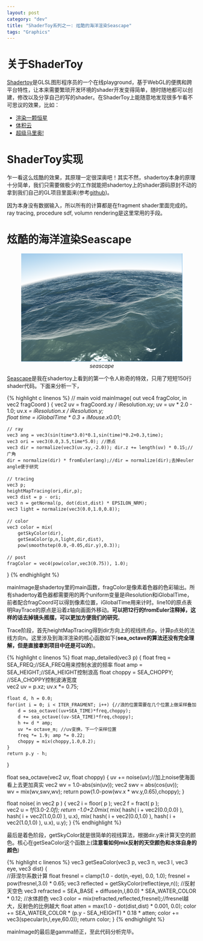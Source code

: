 ```yaml
---
layout: post
category: "dev"
title: "ShaderToy系列之一: 炫酷的海洋渲染Seascape"
tags: "Graphics"
---
```


# 关于ShaderToy

[Shadertoy](https://www.shadertoy.com/)是GLSL图形程序员的一个在线playground，基于WebGL的便携和跨平台特性，让本来需要繁琐开发环境的shader开发变得简单，随时随地都可以创建，修改以及分享自己的写的shader。在ShaderToy上能随意地发现很多乍看不可思议的效果，比如：

* [渲染一颗恒星](https://www.shadertoy.com/view/4dXGR4)
* [体积云](https://www.shadertoy.com/view/Mt3GWs)
* [超级马里奥!](https://www.shadertoy.com/view/Msj3zD)

# ShaderToy实现

乍一看这么炫酷的效果，其原理一定很深奥吧！其实不然，shadertoy本身的原理十分简单，我们只需要做极少的工作就能把shadertoy上的shader源码原封不动的拿到我们自己的GL项目里面来(参考[github](https://github.com/rechardchen/play/blob/master/graphics/shadertoy.h))。

因为本身没有数据输入，所以所有的计算都是在fragment shader里面完成的。ray tracing, procedure sdf, volumn rendering是这里常用的手段。

# 炫酷的海洋渲染Seascape

<p style="text-align: center;">
<img src="/img/seascape.png" style="width:85%"/>
<i style="display:block;">seascape</i>
</p>

[Seascape](https://www.shadertoy.com/view/Ms2SD1)是我在shadertoy上看到的第一个令人称奇的特效，只用了短短150行shader代码。下面来分析一下，

{% highlight c linenos %}
// main
void mainImage( out vec4 fragColor, in vec2 fragCoord ) {
    vec2 uv = fragCoord.xy / iResolution.xy;
    uv = uv * 2.0 - 1.0;
    uv.x *= iResolution.x / iResolution.y;    
    float time = iGlobalTime * 0.3 + iMouse.x*0.01;
        
    // ray
    vec3 ang = vec3(sin(time*3.0)*0.1,sin(time)*0.2+0.3,time);    
    vec3 ori = vec3(0.0,3.5,time*5.0); //原点
    vec3 dir = normalize(vec3(uv.xy,-2.0)); dir.z += length(uv) * 0.15;//广角
    dir = normalize(dir) * fromEuler(ang);//dir = normalize(dir);去掉euler angle便于研究
    
    // tracing
    vec3 p;
    heightMapTracing(ori,dir,p);
    vec3 dist = p - ori;
    vec3 n = getNormal(p, dot(dist,dist) * EPSILON_NRM);
    vec3 light = normalize(vec3(0.0,1.0,0.8)); 
             
    // color
    vec3 color = mix(
        getSkyColor(dir),
        getSeaColor(p,n,light,dir,dist),
    	pow(smoothstep(0.0,-0.05,dir.y),0.3));
        
    // post
    fragColor = vec4(pow(color,vec3(0.75)), 1.0);
}
{% endhighlight %}

mainImage是shadertoy里的main函数，fragColor是像素着色器的色彩输出。所有shadertoy着色器都需要用的两个uniform变量是iResolution和iGlobalTime，前者配合fragCoord可以得到像素位置，iGlobalTime用来计时。line10的原点表明RayTrace的原点是沿着z轴向画面外移动。**可以把12行的fromEuler注释掉，这样的话去掉镜头摇摆，可以更加方便我们的研究**。

Trace阶段，首先heightMapTracing得到dir方向上的视线终点p，计算p点处的法线方向n。这里涉及到海洋渲染的核心函数如下(**sea_octave的算法还没有完全理解，但是直接拿到项目中还是可以的**)。

{% highlight c linenos %}
float map_detailed(vec3 p) {
    float freq = SEA_FREQ;//SEA_FREQ用来控制水波的频率
    float amp = SEA_HEIGHT;//SEA_HEIGHT控制浪高
    float choppy = SEA_CHOPPY; //SEA_CHOPPY控制波涛宽度	
    vec2 uv = p.xz; uv.x *= 0.75;
    
    float d, h = 0.0;    
    for(int i = 0; i < ITER_FRAGMENT; i++) {//浪的位置需要在几个位置上做采样叠加
        d = sea_octave((uv+SEA_TIME)*freq,choppy);
        d += sea_octave((uv-SEA_TIME)*freq,choppy);
        h += d * amp;        
        uv *= octave_m; //uv变换，下一个采样位置
        freq *= 1.9; amp *= 0.22;
        choppy = mix(choppy,1.0,0.2);
    }
    return p.y - h;
}

float sea_octave(vec2 uv, float choppy) {
    uv += noise(uv);//加上noise使海面看上去更加真实
    vec2 wv = 1.0-abs(sin(uv));
    vec2 swv = abs(cos(uv));    
    wv = mix(wv,swv,wv);
    return pow(1.0-pow(wv.x * wv.y,0.65),choppy);
}

float noise( in vec2 p ) {
    vec2 i = floor( p );
    vec2 f = fract( p );	
    vec2 u = f*f*(3.0-2.0*f);
    return -1.0+2.0*mix( mix( hash( i + vec2(0.0,0.0) ), 
                     hash( i + vec2(1.0,0.0) ), u.x),
                mix( hash( i + vec2(0.0,1.0) ), 
                     hash( i + vec2(1.0,1.0) ), u.x), u.y);
}
{% endhighlight %}

最后是着色阶段，getSkyColor就是很简单的视线算法，根据dir.y来计算天空的颜色。核心在getSeaColor这个函数上(**注意看如何mix反射的天空颜色和水体自身的颜色**)

{% highlight c linenos %}
vec3 getSeaColor(vec3 p, vec3 n, vec3 l, vec3 eye, vec3 dist) {  
    //菲涅尔系数计算
    float fresnel = clamp(1.0 - dot(n,-eye), 0.0, 1.0);
    fresnel = pow(fresnel,3.0) * 0.65;
    vec3 reflected = getSkyColor(reflect(eye,n));    //反射天空色
    vec3 refracted = SEA_BASE + diffuse(n,l,80.0) * SEA_WATER_COLOR * 0.12;  //水体颜色
    vec3 color = mix(refracted,reflected,fresnel);//fresnel越大，反射色的比例越大
    float atten = max(1.0 - dot(dist,dist) * 0.001, 0.0);
    color += SEA_WATER_COLOR * (p.y - SEA_HEIGHT) * 0.18 * atten;
    color += vec3(specular(n,l,eye,60.0));
    return color;
}
{% endhighlight %}

mainImage的最后是gamma矫正，至此代码分析完毕。
